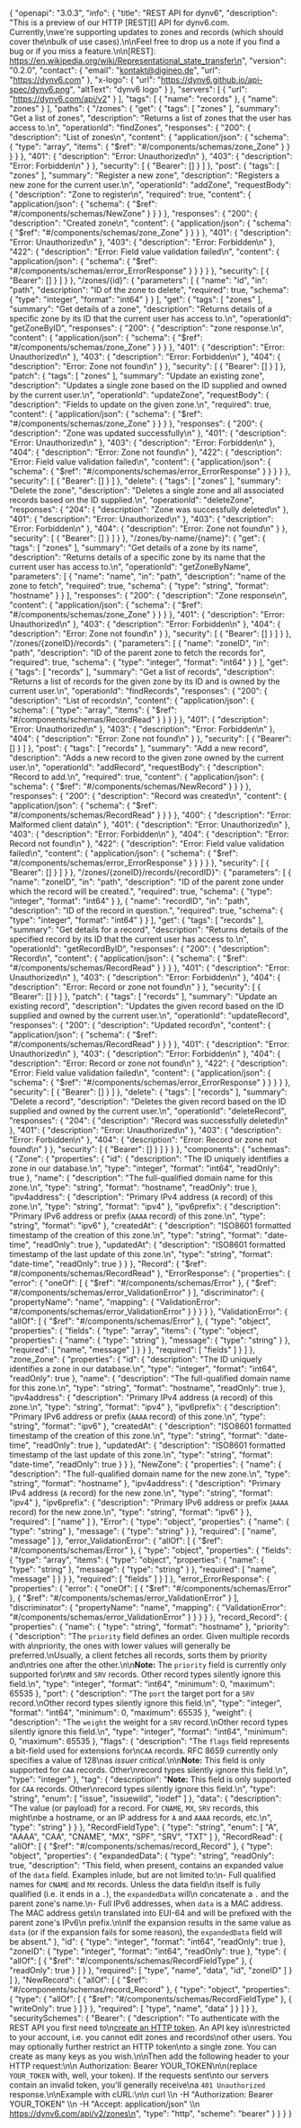 {
  "openapi": "3.0.3",
  "info": {
    "title": "REST API for dynv6",
    "description": "This is a preview of our HTTP [REST][] API for dynv6.com. Currently,\nwe're supporting updates to zones and records (which should cover the\nbulk of use cases).\n\nFeel free to drop us a note if you find a bug or if you miss a feature.\n\n[REST]: https://en.wikipedia.org/wiki/Representational_state_transfer\n",
    "version": "0.2.0",
    "contact": {
      "email": "kontakt@digineo.de",
      "url": "https://dynv6.com"
    },
    "x-logo": {
      "url": "https://dynv6.github.io/api-spec/dynv6.png",
      "altText": "dynv6 logo"
    }
  },
  "servers": [
    {
      "url": "https://dynv6.com/api/v2"
    }
  ],
  "tags": [
    {
      "name": "records"
    },
    {
      "name": "zones"
    }
  ],
  "paths": {
    "/zones": {
      "get": {
        "tags": [
          "zones"
        ],
        "summary": "Get a list of zones",
        "description": "Returns a list of zones that the user has access to.\n",
        "operationId": "findZones",
        "responses": {
          "200": {
            "description": "List of zones\n",
            "content": {
              "application/json": {
                "schema": {
                  "type": "array",
                  "items": {
                    "$ref": "#/components/schemas/zone_Zone"
                  }
                }
              }
            }
          },
          "401": {
            "description": "Error: Unauthorized\n"
          },
          "403": {
            "description": "Error: Forbidden\n"
          }
        },
        "security": [
          {
            "Bearer": []
          }
        ]
      },
      "post": {
        "tags": [
          "zones"
        ],
        "summary": "Register a new zone",
        "description": "Registers a new zone for the current user.\n",
        "operationId": "addZone",
        "requestBody": {
          "description": "Zone to register\n",
          "required": true,
          "content": {
            "application/json": {
              "schema": {
                "$ref": "#/components/schemas/NewZone"
              }
            }
          }
        },
        "responses": {
          "200": {
            "description": "Created zone\n",
            "content": {
              "application/json": {
                "schema": {
                  "$ref": "#/components/schemas/zone_Zone"
                }
              }
            }
          },
          "401": {
            "description": "Error: Unauthorized\n"
          },
          "403": {
            "description": "Error: Forbidden\n"
          },
          "422": {
            "description": "Error: Field value validation failed\n",
            "content": {
              "application/json": {
                "schema": {
                  "$ref": "#/components/schemas/error_ErrorResponse"
                }
              }
            }
          }
        },
        "security": [
          {
            "Bearer": []
          }
        ]
      }
    },
    "/zones/{id}": {
      "parameters": [
        {
          "name": "id",
          "in": "path",
          "description": "ID of the zone to delete",
          "required": true,
          "schema": {
            "type": "integer",
            "format": "int64"
          }
        }
      ],
      "get": {
        "tags": [
          "zones"
        ],
        "summary": "Get details of a zone",
        "description": "Returns details of a specific zone by its ID that the current user has access to.\n",
        "operationId": "getZoneByID",
        "responses": {
          "200": {
            "description": "zone response.\n",
            "content": {
              "application/json": {
                "schema": {
                  "$ref": "#/components/schemas/zone_Zone"
                }
              }
            }
          },
          "401": {
            "description": "Error: Unauthorized\n"
          },
          "403": {
            "description": "Error: Forbidden\n"
          },
          "404": {
            "description": "Error: Zone not found\n"
          }
        },
        "security": [
          {
            "Bearer": []
          }
        ]
      },
      "patch": {
        "tags": [
          "zones"
        ],
        "summary": "Update an existing zone",
        "description": "Updates a single zone based on the ID supplied and owned by the current user.\n",
        "operationId": "updateZone",
        "requestBody": {
          "description": "Fields to update on the given zone.\n",
          "required": true,
          "content": {
            "application/json": {
              "schema": {
                "$ref": "#/components/schemas/zone_Zone"
              }
            }
          }
        },
        "responses": {
          "200": {
            "description": "Zone was updated successfully\n"
          },
          "401": {
            "description": "Error: Unauthorized\n"
          },
          "403": {
            "description": "Error: Forbidden\n"
          },
          "404": {
            "description": "Error: Zone not found\n"
          },
          "422": {
            "description": "Error: Field value validation failed\n",
            "content": {
              "application/json": {
                "schema": {
                  "$ref": "#/components/schemas/error_ErrorResponse"
                }
              }
            }
          }
        },
        "security": [
          {
            "Bearer": []
          }
        ]
      },
      "delete": {
        "tags": [
          "zones"
        ],
        "summary": "Delete the zone",
        "description": "Deletes a single zone and all associated records based on the ID supplied.\n",
        "operationId": "deleteZone",
        "responses": {
          "204": {
            "description": "Zone was successfully deleted\n"
          },
          "401": {
            "description": "Error: Unauthorized\n"
          },
          "403": {
            "description": "Error: Forbidden\n"
          },
          "404": {
            "description": "Error: Zone not found\n"
          }
        },
        "security": [
          {
            "Bearer": []
          }
        ]
      }
    },
    "/zones/by-name/{name}": {
      "get": {
        "tags": [
          "zones"
        ],
        "summary": "Get details of a zone by its name",
        "description": "Returns details of a specific zone by its name that the current user has access to.\n",
        "operationId": "getZoneByName",
        "parameters": [
          {
            "name": "name",
            "in": "path",
            "description": "name of the zone to fetch",
            "required": true,
            "schema": {
              "type": "string",
              "format": "hostname"
            }
          }
        ],
        "responses": {
          "200": {
            "description": "Zone response\n",
            "content": {
              "application/json": {
                "schema": {
                  "$ref": "#/components/schemas/zone_Zone"
                }
              }
            }
          },
          "401": {
            "description": "Error: Unauthorized\n"
          },
          "403": {
            "description": "Error: Forbidden\n"
          },
          "404": {
            "description": "Error: Zone not found\n"
          }
        },
        "security": [
          {
            "Bearer": []
          }
        ]
      }
    },
    "/zones/{zoneID}/records": {
      "parameters": [
        {
          "name": "zoneID",
          "in": "path",
          "description": "ID of the parent zone to fetch the records for",
          "required": true,
          "schema": {
            "type": "integer",
            "format": "int64"
          }
        }
      ],
      "get": {
        "tags": [
          "records"
        ],
        "summary": "Get a list of records",
        "description": "Returns a list of records for the given zone by its ID and is owned by the current user.\n",
        "operationId": "findRecords",
        "responses": {
          "200": {
            "description": "List of records\n",
            "content": {
              "application/json": {
                "schema": {
                  "type": "array",
                  "items": {
                    "$ref": "#/components/schemas/RecordRead"
                  }
                }
              }
            }
          },
          "401": {
            "description": "Error: Unauthorized\n"
          },
          "403": {
            "description": "Error: Forbidden\n"
          },
          "404": {
            "description": "Error: Zone not found\n"
          }
        },
        "security": [
          {
            "Bearer": []
          }
        ]
      },
      "post": {
        "tags": [
          "records"
        ],
        "summary": "Add a new record",
        "description": "Adds a new record to the given zone owned by the current user.\n",
        "operationId": "addRecord",
        "requestBody": {
          "description": "Record to add.\n",
          "required": true,
          "content": {
            "application/json": {
              "schema": {
                "$ref": "#/components/schemas/NewRecord"
              }
            }
          }
        },
        "responses": {
          "200": {
            "description": "Record was created\n",
            "content": {
              "application/json": {
                "schema": {
                  "$ref": "#/components/schemas/RecordRead"
                }
              }
            }
          },
          "400": {
            "description": "Error: Malformed client data\n"
          },
          "401": {
            "description": "Error: Unauthorized\n"
          },
          "403": {
            "description": "Error: Forbidden\n"
          },
          "404": {
            "description": "Error: Record not found\n"
          },
          "422": {
            "description": "Error: Field value validation failed\n",
            "content": {
              "application/json": {
                "schema": {
                  "$ref": "#/components/schemas/error_ErrorResponse"
                }
              }
            }
          }
        },
        "security": [
          {
            "Bearer": []
          }
        ]
      }
    },
    "/zones/{zoneID}/records/{recordID}": {
      "parameters": [
        {
          "name": "zoneID",
          "in": "path",
          "description": "ID of the parent zone under which the record will be created.",
          "required": true,
          "schema": {
            "type": "integer",
            "format": "int64"
          }
        },
        {
          "name": "recordID",
          "in": "path",
          "description": "ID of the record in question.",
          "required": true,
          "schema": {
            "type": "integer",
            "format": "int64"
          }
        }
      ],
      "get": {
        "tags": [
          "records"
        ],
        "summary": "Get details for a record",
        "description": "Returns details of the specified record by its ID that the current user has access to.\n",
        "operationId": "getRecordByID",
        "responses": {
          "200": {
            "description": "Record\n",
            "content": {
              "application/json": {
                "schema": {
                  "$ref": "#/components/schemas/RecordRead"
                }
              }
            }
          },
          "401": {
            "description": "Error: Unauthorized\n"
          },
          "403": {
            "description": "Error: Forbidden\n"
          },
          "404": {
            "description": "Error: Record or zone not found\n"
          }
        },
        "security": [
          {
            "Bearer": []
          }
        ]
      },
      "patch": {
        "tags": [
          "records"
        ],
        "summary": "Update an existing record",
        "description": "Updates the given record based on the ID supplied and owned by the current user.\n",
        "operationId": "updateRecord",
        "responses": {
          "200": {
            "description": "Updated record\n",
            "content": {
              "application/json": {
                "schema": {
                  "$ref": "#/components/schemas/RecordRead"
                }
              }
            }
          },
          "401": {
            "description": "Error: Unauthorized\n"
          },
          "403": {
            "description": "Error: Forbidden\n"
          },
          "404": {
            "description": "Error: Record or zone not found\n"
          },
          "422": {
            "description": "Error: Field value validation failed\n",
            "content": {
              "application/json": {
                "schema": {
                  "$ref": "#/components/schemas/error_ErrorResponse"
                }
              }
            }
          }
        },
        "security": [
          {
            "Bearer": []
          }
        ]
      },
      "delete": {
        "tags": [
          "records"
        ],
        "summary": "Delete a record",
        "description": "Deletes the given record based on the ID supplied and owned by the current user.\n",
        "operationId": "deleteRecord",
        "responses": {
          "204": {
            "description": "Record was successfully deleted\n"
          },
          "401": {
            "description": "Error: Unauthorized\n"
          },
          "403": {
            "description": "Error: Forbidden\n"
          },
          "404": {
            "description": "Error: Record or zone not found\n"
          }
        },
        "security": [
          {
            "Bearer": []
          }
        ]
      }
    }
  },
  "components": {
    "schemas": {
      "Zone": {
        "properties": {
          "id": {
            "description": "The ID uniquely identifies a zone in our database.\n",
            "type": "integer",
            "format": "int64",
            "readOnly": true
          },
          "name": {
            "description": "The full-qualified domain name for this zone.\n",
            "type": "string",
            "format": "hostname",
            "readOnly": true
          },
          "ipv4address": {
            "description": "Primary IPv4 address (`A` record) of this zone.\n",
            "type": "string",
            "format": "ipv4"
          },
          "ipv6prefix": {
            "description": "Primary IPv6 address or prefix (`AAAA` record) of this zone.\n",
            "type": "string",
            "format": "ipv6"
          },
          "createdAt": {
            "description": "ISO8601 formatted timestamp of the creation of this zone.\n",
            "type": "string",
            "format": "date-time",
            "readOnly": true
          },
          "updatedAt": {
            "description": "ISO8601 formatted timestamp of the last update of this zone.\n",
            "type": "string",
            "format": "date-time",
            "readOnly": true
          }
        }
      },
      "Record": {
        "$ref": "#/components/schemas/RecordRead"
      },
      "ErrorResponse": {
        "properties": {
          "error": {
            "oneOf": [
              {
                "$ref": "#/components/schemas/Error"
              },
              {
                "$ref": "#/components/schemas/error_ValidationError"
              }
            ],
            "discriminator": {
              "propertyName": "name",
              "mapping": {
                "ValidationError": "#/components/schemas/error_ValidationError"
              }
            }
          }
        }
      },
      "ValidationError": {
        "allOf": [
          {
            "$ref": "#/components/schemas/Error"
          },
          {
            "type": "object",
            "properties": {
              "fields": {
                "type": "array",
                "items": {
                  "type": "object",
                  "properties": {
                    "name": {
                      "type": "string"
                    },
                    "message": {
                      "type": "string"
                    }
                  },
                  "required": [
                    "name",
                    "message"
                  ]
                }
              }
            },
            "required": [
              "fields"
            ]
          }
        ]
      },
      "zone_Zone": {
        "properties": {
          "id": {
            "description": "The ID uniquely identifies a zone in our database.\n",
            "type": "integer",
            "format": "int64",
            "readOnly": true
          },
          "name": {
            "description": "The full-qualified domain name for this zone.\n",
            "type": "string",
            "format": "hostname",
            "readOnly": true
          },
          "ipv4address": {
            "description": "Primary IPv4 address (`A` record) of this zone.\n",
            "type": "string",
            "format": "ipv4"
          },
          "ipv6prefix": {
            "description": "Primary IPv6 address or prefix (`AAAA` record) of this zone.\n",
            "type": "string",
            "format": "ipv6"
          },
          "createdAt": {
            "description": "ISO8601 formatted timestamp of the creation of this zone.\n",
            "type": "string",
            "format": "date-time",
            "readOnly": true
          },
          "updatedAt": {
            "description": "ISO8601 formatted timestamp of the last update of this zone.\n",
            "type": "string",
            "format": "date-time",
            "readOnly": true
          }
        }
      },
      "NewZone": {
        "properties": {
          "name": {
            "description": "The full-qualified domain name for the new zone.\n",
            "type": "string",
            "format": "hostname"
          },
          "ipv4address": {
            "description": "Primary IPv4 address (`A` record) for the new zone.\n",
            "type": "string",
            "format": "ipv4"
          },
          "ipv6prefix": {
            "description": "Primary IPv6 address or prefix (`AAAA` record) for the new zone.\n",
            "type": "string",
            "format": "ipv6"
          }
        },
        "required": [
          "name"
        ]
      },
      "Error": {
        "type": "object",
        "properties": {
          "name": {
            "type": "string"
          },
          "message": {
            "type": "string"
          }
        },
        "required": [
          "name",
          "message"
        ]
      },
      "error_ValidationError": {
        "allOf": [
          {
            "$ref": "#/components/schemas/Error"
          },
          {
            "type": "object",
            "properties": {
              "fields": {
                "type": "array",
                "items": {
                  "type": "object",
                  "properties": {
                    "name": {
                      "type": "string"
                    },
                    "message": {
                      "type": "string"
                    }
                  },
                  "required": [
                    "name",
                    "message"
                  ]
                }
              }
            },
            "required": [
              "fields"
            ]
          }
        ]
      },
      "error_ErrorResponse": {
        "properties": {
          "error": {
            "oneOf": [
              {
                "$ref": "#/components/schemas/Error"
              },
              {
                "$ref": "#/components/schemas/error_ValidationError"
              }
            ],
            "discriminator": {
              "propertyName": "name",
              "mapping": {
                "ValidationError": "#/components/schemas/error_ValidationError"
              }
            }
          }
        }
      },
      "record_Record": {
        "properties": {
          "name": {
            "type": "string",
            "format": "hostname"
          },
          "priority": {
            "description": "The `priority` field defines an order. Given multiple records with a\npriority, the ones with lower values will generally be preferred.\nUsually, a client fetches all records, sorts them by priority and\ntries one after the other.\n\n**Note:** The `priority` field is currently only supported for\n`MX` and `SRV` records. Other record types silently ignore this field.\n",
            "type": "integer",
            "format": "int64",
            "minimum": 0,
            "maximum": 65535
          },
          "port": {
            "description": "The `port` the target port for a `SRV` record.\nOther record types silently ignore this field.\n",
            "type": "integer",
            "format": "int64",
            "minimum": 0,
            "maximum": 65535
          },
          "weight": {
            "description": "The `weight` the weight for a `SRV` record.\nOther record types silently ignore this field.\n",
            "type": "integer",
            "format": "int64",
            "minimum": 0,
            "maximum": 65535
          },
          "flags": {
            "description": "The `flags` field represents a bit-field used for extensions for\n`CAA` records. RFC 8659 currently only specifies a value of 128\nas *issuer critical*.\n\n**Note:** This field is only supported for `CAA` records. Other\nrecord types silently ignore this field.\n",
            "type": "integer"
          },
          "tag": {
            "description": "**Note:** This field is only supported for `CAA` records. Other\nrecord types silently ignore this field.\n",
            "type": "string",
            "enum": [
              "issue",
              "issuewild",
              "iodef"
            ]
          },
          "data": {
            "description": "The value (or payload) for a record. For `CNAME`, `MX`, `SRV` records, this might\nbe a hostname, or an IP address for `A` and `AAAA` records, etc.\n",
            "type": "string"
          }
        }
      },
      "RecordFieldType": {
        "type": "string",
        "enum": [
          "A",
          "AAAA",
          "CAA",
          "CNAME",
          "MX",
          "SPF",
          "SRV",
          "TXT"
        ]
      },
      "RecordRead": {
        "allOf": [
          {
            "$ref": "#/components/schemas/record_Record"
          },
          {
            "type": "object",
            "properties": {
              "expandedData": {
                "type": "string",
                "readOnly": true,
                "description": "This field, when present, contains an expanded value of the `data` field. Examples inlude, but are not limited to:\n- Full qualified names for `CNAME` and `MX` records. Unless the data field\n  itself is fully qualified (i.e. it ends in a `.`), the `expandedData` will\n  concatenate a `.` and the parent zone's name.\n- Full IPv6 addresses, when `data` is a MAC address. The MAC address gets\n  translated into EUI-64 and will be prefixed with the parent zone's IPv6\n  prefix.\n\nIf the expansion results in the same value as `data` (or if the expansion fails for some reason), the `expandedData` field will be absent."
              },
              "id": {
                "type": "integer",
                "format": "int64",
                "readOnly": true
              },
              "zoneID": {
                "type": "integer",
                "format": "int64",
                "readOnly": true
              },
              "type": {
                "allOf": [
                  {
                    "$ref": "#/components/schemas/RecordFieldType"
                  },
                  {
                    "readOnly": true
                  }
                ]
              }
            },
            "required": [
              "type",
              "name",
              "data",
              "id",
              "zoneID"
            ]
          }
        ]
      },
      "NewRecord": {
        "allOf": [
          {
            "$ref": "#/components/schemas/record_Record"
          },
          {
            "type": "object",
            "properties": {
              "type": {
                "allOf": [
                  {
                    "$ref": "#/components/schemas/RecordFieldType"
                  },
                  {
                    "writeOnly": true
                  }
                ]
              }
            },
            "required": [
              "type",
              "name",
              "data"
            ]
          }
        ]
      }
    },
    "securitySchemes": {
      "Bearer": {
        "description": "To authenticate with the REST API you first need to\n[create an HTTP token](https://dynv6.com/keys/). An API key is\nrestricted to your account, i.e. you cannot edit zones and records\nof other users. You may optionally further restrict an HTTP token\nto a single zone. You can create as many keys as you wish.\n\nThen add the following header to your HTTP request:\n\n    Authorization: Bearer YOUR_TOKEN\n\n(replace `YOUR_TOKEN` with, well, your token). If the requests sent\nto our servers contain an invalid token, you'll generally receive\na `401 Unauthorized` response.\n\nExample with cURL:\n\n    curl \\\n        -H \"Authorization: Bearer YOUR_TOKEN\" \\\n        -H \"Accept: application/json\" \\\n        https://dynv6.com/api/v2/zones\n",
        "type": "http",
        "scheme": "bearer"
      }
    }
  }
}
